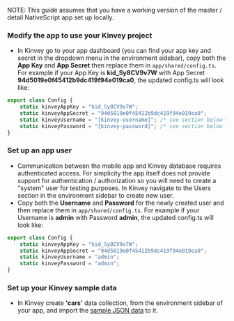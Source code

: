 
NOTE: This guide assumes that you have a working version of the master / detail NativeScript app set up locally.

### Modify the app to use your Kinvey project

 - In Kinvey go to your app dashboard (you can find your app key and secret in the dropdown menu in the environment sidebar), copy both the **App Key** and **App Secret** then replace them in `app/shared/config.ts`. For example if your App Key is **kid_Sy8CV9v7W** with App Secret **94d5019e0f45412b9dc419f94e019ca0**, the updated config.ts will look like:
```typescript
export class Config {
    static kinveyAppKey = "kid_Sy8CV9v7W";
    static kinveyAppSecret = "94d5019e0f45412b9dc419f94e019ca0";
    static kinveyUsername = "[kinvey-username]"; /* see section below */
    static kinveyPassword = "[kinvey-password]"; /* see section below */
}
```

### Set up an app user
 - Communication between the mobile app and Kinvey database requires authenticated access. For simplicity the app itself does not provide support for authentication / authorization so you will need to create a "system" user for testing purposes. In Kinvey navigate to the Users section in the environment sidebar to create new user.
 - Copy both the **Username** and **Password** for the newly created user and then replace them in `app/shared/config.ts`. For example if your Username is **admin** with Password **admin**, the updated config.ts will look like:
```typescript
export class Config {
    static kinveyAppKey = "kid_Sy8CV9v7W";
    static kinveyAppSecret = "94d5019e0f45412b9dc419f94e019ca0";
    static kinveyUsername = "admin";
    static kinveyPassword = "admin";
}
```

### Set up your Kinvey sample data
 - In Kinvey create **'cars'** data collection, from the environment sidebar of your app, and import the [sample JSON data](https://github.com/NativeScript/template-master-detail-kinvey-ng/blob/master/tools/kinvey/car-rental-export-public.json) to it.
